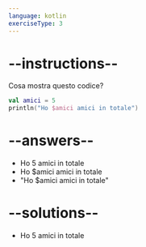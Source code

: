```yaml
---
language: kotlin
exerciseType: 3
---
```


# --instructions--

Cosa mostra questo codice?
```kotlin
val amici = 5
println("Ho $amici amici in totale")
```

# --answers--

- Ho 5 amici in totale
- Ho $amici amici in totale
- "Ho $amici amici in totale"

# --solutions--

- Ho 5 amici in totale
